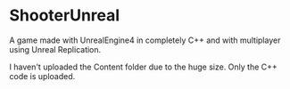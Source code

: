 # ShooterUnreal
A game made with UnrealEngine4 in completely C++ and with multiplayer using Unreal Replication.

I haven't uploaded the Content folder due to the huge size. Only the C++ code is uploaded.
